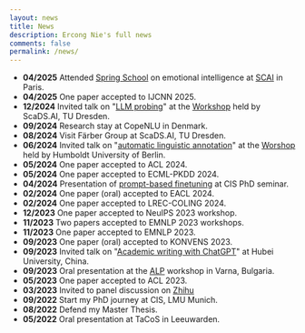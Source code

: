 ```yaml
---
layout: news
title: News
description: Ercong Nie's full news
comments: false
permalink: /news/
---
```

- **04/2025** Attended [Spring School](https://scai.sorbonne-universite.fr/public/events/view/758217297999e78bcad4/9) on emotional intelligence at [SCAI](https://scai.sorbonne-universite.fr/) in Paris.
- **04/2025** One paper accepted to IJCNN 2025.
- **12/2024** Invited talk on "[LLM probing](files/Probing_Dresden_2024.pdf)" at the [Workshop](https://scads.ai/1st-workshop-of-learning-large-language-models-for-knowledge-representation/) held by ScaDS.AI, TU Dresden.
- **09/2024** Research stay at CopeNLU in Denmark.
- **08/2024** Visit Färber Group at ScaDS.AI, TU Dresden.
- **06/2024** Invited talk on "[automatic linguistic annotation](files/Berlin_workshop.pdf)" at the [Worshop](https://sfb1412.hu-berlin.de/event/workshop-methods-in-historical-corpus-building/) held by Humboldt University of Berlin.
- **05/2024** One paper accepted to ACL 2024.
- **05/2024** One paper accepted to ECML-PKDD 2024.
- **04/2024** Presentation of [prompt-based finetuning](files/PomptFT_slides.pdf) at CIS PhD seminar.
- **02/2024** One paper (oral) accepted to EACL 2024.
- **02/2024** One paper accepted to LREC-COLING 2024.
- **12/2023** One paper accepted to NeuIPS 2023 workshop.
- **11/2023** Two papers accepted to EMNLP 2023 workshops.
- **11/2023** One paper accepted to EMNLP 2023.
- **09/2023** One paper (oral) accepted to KONVENS 2023.
- **09/2023** Invited talk on "[Academic writing with ChatGPT](files/Academic_writing_with_ChatGPT.pdf)" at Hubei University, China.
- **09/2023** Oral presentation at the [ALP](https://www.ancientnlp.com/alp2023/) workshop in Varna, Bulgaria.
- **05/2023** One paper accepted to ACL 2023.
- **03/2023** Invited to panel discussion on [Zhihu](https://www.zhihu.com/zvideo/1614993318261219328)
- **09/2022** Start my PhD journey at CIS, LMU Munich.
- **08/2022** Defend my Master Thesis.
- **05/2022** Oral presentation at TaCoS in Leeuwarden.

